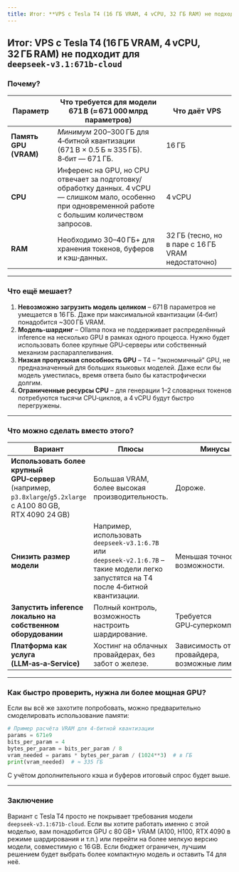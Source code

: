 ```yaml
---
title: Итог: **VPS с Tesla T4 (16 ГБ VRAM, 4 vCPU, 32 ГБ RAM) не подходит для `deepseek‑v3.1:671b-cloud`**
---
```

## Итог: **VPS с Tesla T4 (16 ГБ VRAM, 4 vCPU, 32 ГБ RAM) не подходит для `deepseek‑v3.1:671b-cloud`**

### Почему?

| Параметр | Что требуется для модели 671 B (≈ 671 000 млрд параметров) | Что даёт VPS |
|----------|-----------------------------------------------------------|--------------|
| **Память GPU (VRAM)** | *Минимум* 200–300 ГБ для 4‑битной квантизации (671 B × 0.5 Б ≈ 335 ГБ). 8‑бит — 671 ГБ. | 16 ГБ |
| **CPU** | Инференс на GPU, но CPU отвечает за подготовку/обработку данных. 4 vCPU — слишком мало, особенно при одновременной работе с большим количеством запросов. | 4 vCPU |
| **RAM** | Необходимо 30–40 ГБ+ для хранения токенов, буферов и кэш‑данных. | 32 ГБ (тесно, но в паре с 16 ГБ VRAM недостаточно) |

---

### Что ещё мешает?

1. **Невозможно загрузить модель целиком** – 671 B параметров не умещается в 16 ГБ. Даже при максимальной квантизации (4‑бит) понадобится ~300 ГБ VRAM.
2. **Модель-шардинг** – Ollama пока не поддерживает распределённый inference на несколько GPU в рамках одного процесса. Нужно будет использовать более крупные GPU‑серверы или собственный механизм распараллеливания.
3. **Низкая пропускная способность GPU** – T4 – “экономичный” GPU, не предназначенный для больших языковых моделей. Даже если бы модель уместилась, время ответа было бы катастрофически долгим.
4. **Ограниченные ресурсы CPU** – для генерации 1–2 словарных токенов потребуются тысячи CPU‑циклов, а 4 vCPU будут быстро перегружены.

---

### Что можно сделать вместо этого?

| Вариант | Плюсы | Минусы |
|---------|-------|--------|
| **Использовать более крупный GPU‑сервер** (например, `p3.8xlarge`/`g5.2xlarge` с A100 80 GB, RTX 4090 24 GB) | Большая VRAM, более высокая производительность. | Дороже. |
| **Снизить размер модели** | Например, использовать `deepseek‑v3.1:6.7B` или `deepseek‑v2.1:6.7B` – такие модели легко запустятся на T4 после 4‑битной квантизации. | Меньшая точность/возможности. |
| **Запустить inference локально на собственном оборудовании** | Полный контроль, возможность настроить шардирование. | Требуется GPU‑суперкомпьютер. |
| **Платформа как услуга (LLM‑as‑a‑Service)** | Хостинг на облачных провайдерах, без забот о железе. | Зависимость от провайдера, возможные лимиты. |

---

### Как быстро проверить, нужна ли более мощная GPU?

Если вы всё же захотите попробовать, можно предварительно смоделировать использование памяти:

```python
# Пример расчёта VRAM для 4‑битной квантизации
params = 671e9
bits_per_param = 4
bytes_per_param = bits_per_param / 8
vram_needed = params * bytes_per_param / (1024**3)  # в ГБ
print(vram_needed)  # ≈ 335 ГБ
```

С учётом дополнительного кэша и буферов итоговый спрос будет выше.

---

### Заключение

Вариант с Tesla T4 просто не покрывает требования модели `deepseek‑v3.1:671b-cloud`. Если вы хотите работать именно с этой моделью, вам понадобится GPU с 80 GB+ VRAM (A100, H100, RTX 4090 в режиме шардирования и т.п.) или перейти на более мелкую версию модели, совместимую с 16 GB. Если бюджет ограничен, лучшим решением будет выбрать более компактную модель и оставить T4 для неё.
